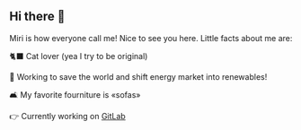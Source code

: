 ## Hi there 👋

Miri is how everyone call me! Nice to see you here. Little facts about me are:

🐈‍⬛ Cat lover (yea I try to be original)

🌱 Working to save the world and shift energy market into renewables! 

🛋️ My favorite fourniture is «sofas»

👉 Currently working on [GitLab](https://gitlab.com/miranda.lopez)

 
<!--
**mirinnes/mirinnes** is a ✨ _special_ ✨ repository because its `README.md` (this file) appears on your GitHub profile.

Here are some ideas to get you started:

- 🔭 I’m currently working on ...
- 🌱 I’m currently learning ...
- 👯 I’m looking to collaborate on ...
- 🤔 I’m looking for help with ...
- 💬 Ask me about ...
- 📫 How to reach me: ...
- 😄 Pronouns: ...
- ⚡ Fun fact: ...
-->
